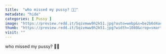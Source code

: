 ```yaml
---
title:  "who missed my pussy? 🥰🥺"
metadate: "hide"
categories: [ Pussy ]
image: "https://preview.redd.it/5qivmww9h2k51.jpg?auto=webp&s=be2b6d4ac11f0449ce951fb34c7ed0c90c4b2e13"
thumb: "https://preview.redd.it/5qivmww9h2k51.jpg?width=1080&crop=smart&auto=webp&s=437a3a6323d1247603882de13dbfaff5720b18a0"
visit: ""
---
```

who missed my pussy? 🥰🥺
